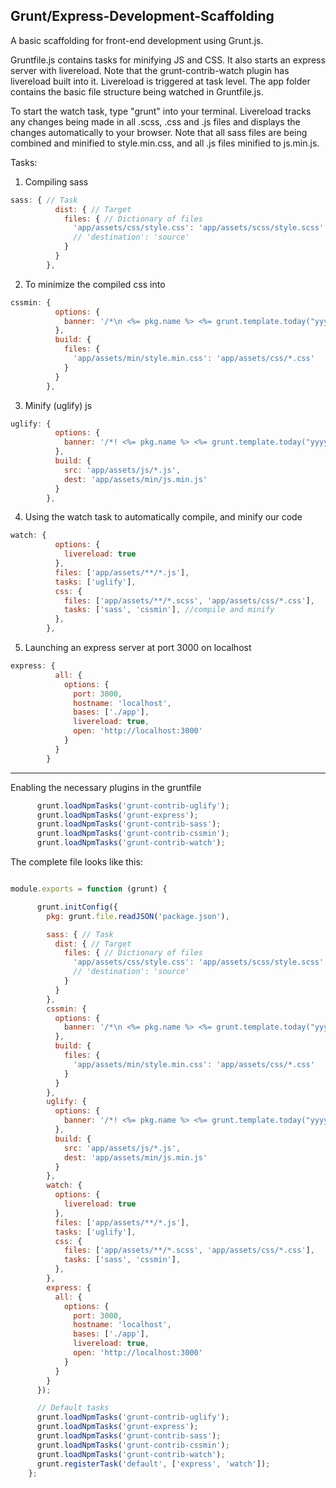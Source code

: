 ## Grunt/Express-Development-Scaffolding

A basic scaffolding for front-end development using Grunt.js.

Gruntfile.js contains tasks for minifying JS and CSS.  It also starts an express server with livereload.  Note that the grunt-contrib-watch plugin has livereload built into it.  Livereload is triggered at task level.  The app folder contains the basic file structure being watched in Gruntfile.js.

To start the watch task, type "grunt" into your terminal.  Livereload tracks any changes being made in all .scss, .css and .js files and displays the changes automatically to your browser.  Note that all sass files are being combined and minified to style.min.css, and all .js files minified to js.min.js.

Tasks:

1. Compiling sass
```js
sass: { // Task 
          dist: { // Target        
            files: { // Dictionary of files 
              'app/assets/css/style.css': 'app/assets/scss/style.scss'
              // 'destination': 'source' 
            }
          }
        },
```


2. To minimize the compiled css into 
```js
cssmin: {
          options: {
            banner: '/*\n <%= pkg.name %> <%= grunt.template.today("yyyy-mm-dd") %> \n*/\n'
          },
          build: {
            files: {
              'app/assets/min/style.min.css': 'app/assets/css/*.css'
            }
          }
        },
```


3. Minify (uglify) js
```js
uglify: {
          options: {
            banner: '/*! <%= pkg.name %> <%= grunt.template.today("yyyy-mm-dd") %> */\n'
          },
          build: {
            src: 'app/assets/js/*.js',
            dest: 'app/assets/min/js.min.js'
          }
        },
```

4. Using the watch task to automatically compile, and minify our code
```js
watch: {
          options: {
            livereload: true
          },
          files: ['app/assets/**/*.js'],
          tasks: ['uglify'],
          css: {
            files: ['app/assets/**/*.scss', 'app/assets/css/*.css'],
            tasks: ['sass', 'cssmin'], //compile and minify
          },
        },
```

5. Launching an express server at port 3000 on localhost
```js
express: {
          all: {
            options: {
              port: 3000,
              hostname: 'localhost',
              bases: ['./app'],
              livereload: true,
              open: 'http://localhost:3000'
            }
          }
        }
```

---

Enabling the necessary plugins in the gruntfile

```js
      grunt.loadNpmTasks('grunt-contrib-uglify');         
      grunt.loadNpmTasks('grunt-express');
      grunt.loadNpmTasks('grunt-contrib-sass');
      grunt.loadNpmTasks('grunt-contrib-cssmin');
      grunt.loadNpmTasks('grunt-contrib-watch');
```

The complete file looks like this: 

```js

module.exports = function (grunt) {

      grunt.initConfig({
        pkg: grunt.file.readJSON('package.json'),

        sass: { // Task 
          dist: { // Target        
            files: { // Dictionary of files 
              'app/assets/css/style.css': 'app/assets/scss/style.scss'
              // 'destination': 'source' 
            }
          }
        },
        cssmin: {
          options: {
            banner: '/*\n <%= pkg.name %> <%= grunt.template.today("yyyy-mm-dd") %> \n*/\n'
          },
          build: {
            files: {
              'app/assets/min/style.min.css': 'app/assets/css/*.css'
            }
          }
        },
        uglify: {
          options: {
            banner: '/*! <%= pkg.name %> <%= grunt.template.today("yyyy-mm-dd") %> */\n'
          },
          build: {
            src: 'app/assets/js/*.js',
            dest: 'app/assets/min/js.min.js'
          }
        },
        watch: {
          options: {
            livereload: true
          },
          files: ['app/assets/**/*.js'],
          tasks: ['uglify'],
          css: {
            files: ['app/assets/**/*.scss', 'app/assets/css/*.css'],
            tasks: ['sass', 'cssmin'],
          },
        },
        express: {
          all: {
            options: {
              port: 3000,
              hostname: 'localhost',
              bases: ['./app'],
              livereload: true,
              open: 'http://localhost:3000'
            }
          }
        }
      });

      // Default tasks    
      grunt.loadNpmTasks('grunt-contrib-uglify');     
      grunt.loadNpmTasks('grunt-express');
      grunt.loadNpmTasks('grunt-contrib-sass');
      grunt.loadNpmTasks('grunt-contrib-cssmin');
      grunt.loadNpmTasks('grunt-contrib-watch');     
      grunt.registerTask('default', ['express', 'watch']);
    };
```